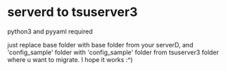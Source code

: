 # serverd to tsuserver3
python3 and pyyaml required

just replace base folder with base folder from your serverD, and 'config_sample' folder with 'config_sample' folder from tsuserver3 folder where u want to migrate. I hope it works :^)